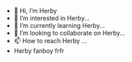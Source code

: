 - 👋 Hi, I’m Herby
- 👀 I’m interested in Herby...
- 🌱 I’m currently learning Herby...
- 💞️ I’m looking to collaborate on Herby...
- 📫 How to reach Herby ...
- Herby fanboy frfr

<!---
Tukanmadar123/Tukanmadar123 is a ✨ special ✨ repository because its `README.md` (this file) appears on your GitHub profile.
You can click the Preview link to take a look at your changes.
--->
